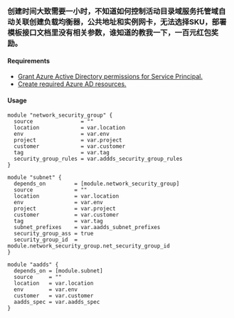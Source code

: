 ### 创建时间大致需要一小时，不知道如何控制活动目录域服务托管域自动关联创建负载均衡器，公共地址和实例网卡，无法选择SKU，部署模板接口文档里没有相关参数，谁知道的教我一下，一百元红包奖励。

#### Requirements
- [Grant Azure Active Directory permissions for Service Principal.](https://registry.terraform.io/providers/hashicorp/azuread/latest/docs/guides/service_principal_configuration)
- [Create required Azure AD resources.](https://docs.microsoft.com/en-us/azure/active-directory-domain-services/template-create-instance)

#### Usage
```hcl
module "network_security_group" {
  source               = ""
  location             = var.location
  env                  = var.env
  project              = var.project
  customer             = var.customer
  tag                  = var.tag
  security_group_rules = var.addds_security_group_rules
}

module "subnet" {
  depends_on         = [module.network_security_group]
  source             = ""
  location           = var.location
  env                = var.env
  project            = var.project
  customer           = var.customer
  tag                = var.tag
  subnet_prefixes    = var.aadds_subnet_prefixes
  security_group_ass = true
  security_group_id  = module.network_security_group.net_security_group_id
}

module "aadds" {
  depends_on = [module.subnet]
  source     = ""
  location   = var.location
  env        = var.env
  customer   = var.customer
  aadds_spec = var.aadds_spec
}

```